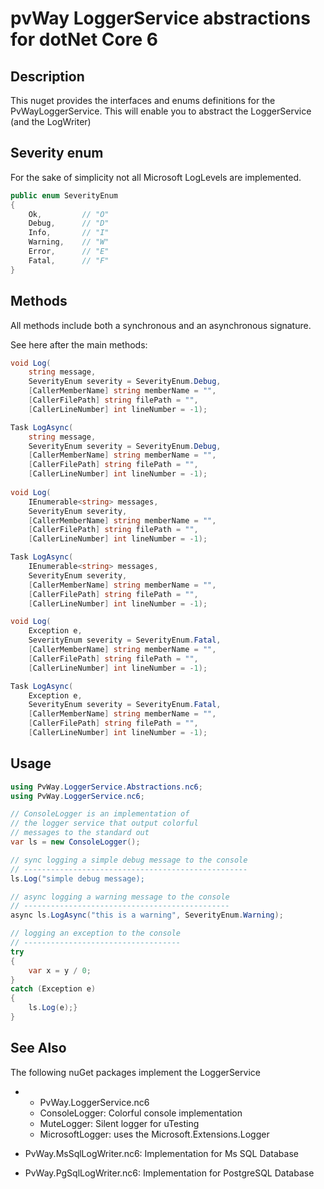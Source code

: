 # pvWay LoggerService abstractions for dotNet Core 6

## Description
This nuget provides the interfaces and enums definitions for the PvWayLoggerService. This will enable you to abstract the LoggerService (and the LogWriter)

## Severity enum

For the sake of simplicity not all Microsoft LogLevels are implemented.

``` csharp
public enum SeverityEnum
{
    Ok,         // "O"
    Debug,      // "D"
    Info,       // "I"
    Warning,    // "W"
    Error,      // "E"
    Fatal,      // "F"
}
```

## Methods

All methods include both a synchronous and an asynchronous signature.

See here after the main methods:

``` csharp
void Log(
    string message,
    SeverityEnum severity = SeverityEnum.Debug,
    [CallerMemberName] string memberName = "",
    [CallerFilePath] string filePath = "",
    [CallerLineNumber] int lineNumber = -1);

Task LogAsync(
    string message,
    SeverityEnum severity = SeverityEnum.Debug,
    [CallerMemberName] string memberName = "",
    [CallerFilePath] string filePath = "",
    [CallerLineNumber] int lineNumber = -1);
        
void Log(
    IEnumerable<string> messages,
    SeverityEnum severity,
    [CallerMemberName] string memberName = "",
    [CallerFilePath] string filePath = "",
    [CallerLineNumber] int lineNumber = -1);

Task LogAsync(
    IEnumerable<string> messages,
    SeverityEnum severity,
    [CallerMemberName] string memberName = "",
    [CallerFilePath] string filePath = "",
    [CallerLineNumber] int lineNumber = -1);

void Log(
    Exception e,
    SeverityEnum severity = SeverityEnum.Fatal,
    [CallerMemberName] string memberName = "",
    [CallerFilePath] string filePath = "",
    [CallerLineNumber] int lineNumber = -1);

Task LogAsync(
    Exception e,
    SeverityEnum severity = SeverityEnum.Fatal,
    [CallerMemberName] string memberName = "",
    [CallerFilePath] string filePath = "",
    [CallerLineNumber] int lineNumber = -1);

```

## Usage

``` csharp
using PvWay.LoggerService.Abstractions.nc6;
using PvWay.LoggerService.nc6;

// ConsoleLogger is an implementation of 
// the logger service that output colorful
// messages to the standard out
var ls = new ConsoleLogger();

// sync logging a simple debug message to the console
// --------------------------------------------------
ls.Log("simple debug message);

// async logging a warning message to the console
// ----------------------------------------------
async ls.LogAsync("this is a warning", SeverityEnum.Warning);

// logging an exception to the console
// -----------------------------------
try 
{
    var x = y / 0;
}
catch (Exception e) 
{
    ls.Log(e);}
}
```

## See Also
The following nuGet packages implement the LoggerService

* * PvWay.LoggerService.nc6
  * ConsoleLogger: Colorful console implementation
  * MuteLogger: Silent logger for uTesting
  * MicrosoftLogger: uses the Microsoft.Extensions.Logger

* PvWay.MsSqlLogWriter.nc6: Implementation for Ms SQL Database

* PvWay.PgSqlLogWriter.nc6: Implementation for PostgreSQL Database

